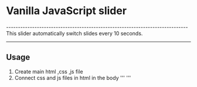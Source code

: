 <h1>Vanilla JavaScript slider</h1>
-----------------------------------------------------------------------------
This slider automatically switch slides every 10 seconds.

-----------------------------------------------------------------------------
<h2>Usage</h2>

1. Create main html ,css ,js file
2. Connect css and js files in html
    in the body
    '''
    <!DOCTYPE html>
    <html lang="en">
    <head>
        <meta charset="UTF-8">
        <meta name="viewport" content="width=device-width, initial-scale=1.0">
        <meta http-equiv="X-UA-Compatible" content="ie=edge">
        <title>Document</title>
        <link rel="stylesheet" href="style.css">
    </head>
    '''


